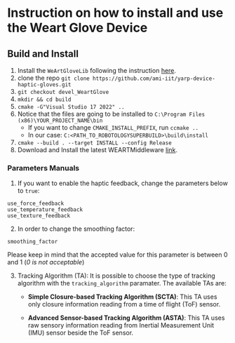 # Instruction on how to install and use the Weart Glove Device

## Build and Install

1. Install the `WeArtGloveLib` following the instruction [here](https://github.com/ami-iit/WEART-SDK-Cpp/tree/devel_ami-iit#ami-iit).
2. clone the repo `git clone https://github.com/ami-iit/yarp-device-haptic-gloves.git`
3. `git checkout devel_WeartGlove`
4. `mkdir && cd build`
5. `cmake -G"Visual Studio 17 2022" ..`
6. Notice that the files are going to be installed to `C:\Program Files (x86)\YOUR_PROJECT_NAME\bin`
    - If you want to change `CMAKE_INSTALL_PREFIX`, run `ccmake ..`
    - In our case: `C:<PATH_TO_ROBOTOLOGYSUPERBUILD>\build\install`
7. `cmake --build . --target INSTALL --config Release`
8. Download and Install the latest WEARTMiddleware [link](https://weart.it/developer-guide/).

### Parameters Manuals

1. If you want to enable the haptic feedback, change the parameters below to `true`:

```text
use_force_feedback
use_temperature_feedback 
use_texture_feedback
```

2. In order to change the smoothing factor:

```text
smoothing_factor
```

Please keep in mind that the accepted value for this parameter is between 0 and 1 (_0 is not acceptable_)

3. Tracking Algorithm (TA):
It is possible to choose the type of tracking algorithm with the `tracking_algorithm` paramater. The available TAs are:
    - **Simple Closure-based Tracking Algorithm (SCTA)**: This TA uses only closure information reading from a time of flight (ToF) sensor.

    - **Advanced Sensor-based Tracking Algorithm (ASTA)**: This TA uses raw sensory information reading from Inertial Measurement Unit (IMU) sensor beside the ToF sensor.

